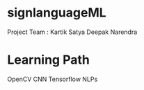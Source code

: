 # signlanguageML

Project Team :
Kartik
Satya
Deepak
Narendra

# Learning Path

 OpenCV
 CNN
 Tensorflow
 NLPs
